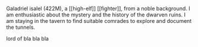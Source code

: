 Galadriel isalel (422M), a [[high-elf]] [[fighter]], from a noble background. I am enthusiastic about the mystery and the history of the dwarven ruins. I am staying in the tavern to find suitable comrades to explore and document the tunnels.

lord of bla bla bla